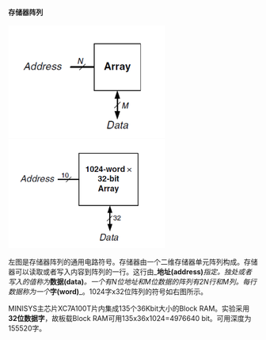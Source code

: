 #### 存储器阵列

![](/assets/p1.5.png)![](/assets/p1.6.png)

左图是存储器阵列的通用电路符号。存储器由一个二维存储器单元阵列构成。存储器可以读取或者写入内容到阵列的一行。这行由_**地址\(address\)**_指定。独处或者写入的值称为_**数据\(data\)**_。一个有N位地址和M位数据的阵列有2N行和M列。每行数据称为一个_**字\(word\)**_。1024字x32位阵列的符号如右图所示。

MINISYS主芯片XC7A100T片内集成135个36Kbit大小的Block RAM。实验采用**32位数据字**，故板载Block RAM可用135x36x1024=4976640 bit。可用深度为155520字。

